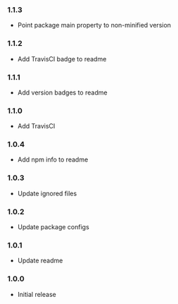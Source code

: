 ### 1.1.3
* Point package main property to non-minified version

### 1.1.2
* Add TravisCI badge to readme

### 1.1.1
* Add version badges to readme

### 1.1.0
* Add TravisCI

### 1.0.4
* Add npm info to readme

### 1.0.3
* Update ignored files

### 1.0.2
* Update package configs

### 1.0.1
* Update readme

### 1.0.0
* Initial release
